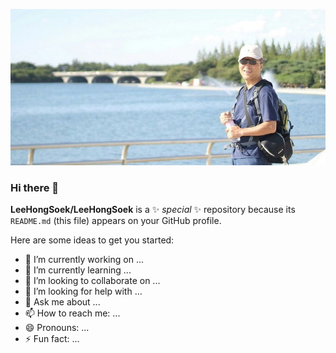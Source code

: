 
![이홍석_일산호수공원](https://github.com/LeeHongSoek/LeeHongSoek/raw/main/이홍석_일산호수공원.jpg)


### Hi there 👋


**LeeHongSoek/LeeHongSoek** is a ✨ _special_ ✨ repository because its `README.md` (this file) appears on your GitHub profile.

Here are some ideas to get you started:

- 🔭 I’m currently working on ...
- 🌱 I’m currently learning ...
- 👯 I’m looking to collaborate on ...
- 🤔 I’m looking for help with ...
- 💬 Ask me about ...
- 📫 How to reach me: ...
- 😄 Pronouns: ...
- ⚡ Fun fact: ...

<!--
여기는 주석
-->
